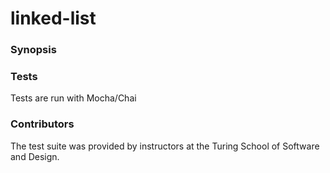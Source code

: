 # linked-list

### Synopsis



### Tests

Tests are run with Mocha/Chai

### Contributors

The test suite was provided by instructors at the Turing School of Software and Design.
